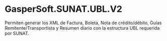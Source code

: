 # GasperSoft.SUNAT.UBL.V2

Permiten generar los XML de Factura, Boleta, Nota de crédito/débito, Guías Remitente/Transportista y Resumen diario con la estructura UBL requerida por SUNAT.
